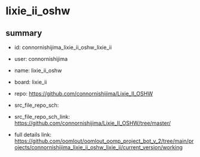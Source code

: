 # lixie_ii_oshw
 
## summary 
* id: connornishijima_lixie_ii_oshw_lixie_ii
* user: connornishijima
* name: lixie_ii_oshw
* board: lixie_ii
* repo: https://github.com/connornishijima/Lixie_II_OSHW



* src_file_repo_sch: 
* src_file_repo_sch_link: https://github.com/connornishijima/Lixie_II_OSHW/tree/master/
* full details link: https://github.com/oomlout/oomlout_oomp_project_bot_v_2/tree/main/projects/connornishijima_lixie_ii_oshw_lixie_ii/current_version/working  







